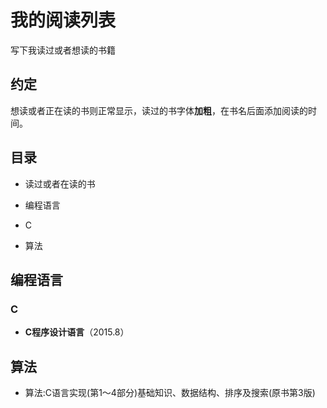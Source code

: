 # 我的阅读列表
写下我读过或者想读的书籍
## 约定
想读或者正在读的书则正常显示，读过的书字体**加粗**，在书名后面添加阅读的时间。
## 目录
* 读过或者在读的书
 * 编程语言
  * C

 * 算法

## 编程语言
### C
* **C程序设计语言**（2015.8）

## 算法
* 算法:C语言实现(第1～4部分)基础知识、数据结构、排序及搜索(原书第3版) 
